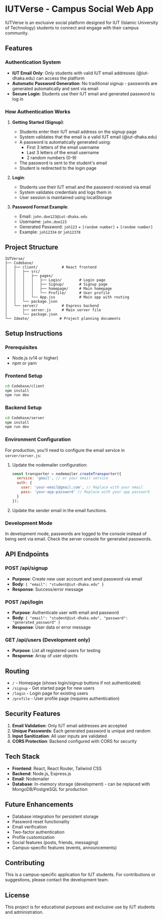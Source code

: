 # IUTVerse - Campus Social Web App

IUTVerse is an exclusive social platform designed for IUT (Islamic University of Technology) students to connect and engage with their campus community.

## Features

### Authentication System
- **IUT Email Only**: Only students with valid IUT email addresses (@iut-dhaka.edu) can access the platform
- **Automatic Password Generation**: No traditional signup - passwords are generated automatically and sent via email
- **Secure Login**: Students use their IUT email and generated password to log in

### How Authentication Works

1. **Getting Started (Signup)**:
   - Students enter their IUT email address on the signup page
   - System validates that the email is a valid IUT email (@iut-dhaka.edu)
   - A password is automatically generated using:
     - First 3 letters of the email username
     - Last 3 letters of the email username  
     - 2 random numbers (0-9)
   - The password is sent to the student's email
   - Student is redirected to the login page

2. **Login**:
   - Students use their IUT email and the password received via email
   - System validates credentials and logs them in
   - User session is maintained using localStorage

3. **Password Format Example**:
   - Email: `john.doe123@iut-dhaka.edu`
   - Username: `john.doe123`
   - Generated Password: `joh123` + `[random number]` + `[random number]`
   - Example: `joh12334` or `joh12378`

## Project Structure

```
IUTVerse/
├── Codebase/
│   ├── client/           # React frontend
│   │   ├── src/
│   │   │   ├── pages/
│   │   │   │   ├── Login/        # Login page
│   │   │   │   ├── Signup/       # Signup page
│   │   │   │   ├── homepage/     # Main homepage
│   │   │   │   └── Profile/      # User profile
│   │   │   └── App.jsx           # Main app with routing
│   │   └── package.json
│   └── server/           # Express backend
│       ├── server.js     # Main server file
│       └── package.json
└── Ideate/              # Project planning documents
```

## Setup Instructions

### Prerequisites
- Node.js (v14 or higher)
- npm or yarn

### Frontend Setup
```bash
cd Codebase/client
npm install
npm run dev
```

### Backend Setup
```bash
cd Codebase/server
npm install
npm run dev
```

### Environment Configuration

For production, you'll need to configure the email service in `server/server.js`:

1. Update the nodemailer configuration:
   ```javascript
   const transporter = nodemailer.createTransporter({
     service: 'gmail', // or your email service
     auth: {
       user: 'your-email@gmail.com', // Replace with your email
       pass: 'your-app-password' // Replace with your app password
     }
   });
   ```

2. Update the sender email in the email functions.

### Development Mode

In development mode, passwords are logged to the console instead of being sent via email. Check the server console for generated passwords.

## API Endpoints

### POST /api/signup
- **Purpose**: Create new user account and send password via email
- **Body**: `{ "email": "student@iut-dhaka.edu" }`
- **Response**: Success/error message

### POST /api/login  
- **Purpose**: Authenticate user with email and password
- **Body**: `{ "email": "student@iut-dhaka.edu", "password": "generated_password" }`
- **Response**: User data or error message

### GET /api/users (Development only)
- **Purpose**: List all registered users for testing
- **Response**: Array of user objects

## Routing

- `/` - Homepage (shows login/signup buttons if not authenticated)
- `/signup` - Get started page for new users
- `/login` - Login page for existing users  
- `/profile` - User profile page (requires authentication)

## Security Features

1. **Email Validation**: Only IUT email addresses are accepted
2. **Unique Passwords**: Each generated password is unique and random
3. **Input Sanitization**: All user inputs are validated
4. **CORS Protection**: Backend configured with CORS for security

## Tech Stack

- **Frontend**: React, React Router, Tailwind CSS
- **Backend**: Node.js, Express.js
- **Email**: Nodemailer
- **Database**: In-memory storage (development) - can be replaced with MongoDB/PostgreSQL for production

## Future Enhancements

- Database integration for persistent storage
- Password reset functionality
- Email verification
- Two-factor authentication
- Profile customization
- Social features (posts, friends, messaging)
- Campus-specific features (events, announcements)

## Contributing

This is a campus-specific application for IUT students. For contributions or suggestions, please contact the development team.

## License

This project is for educational purposes and exclusive use by IUT students and administration.
